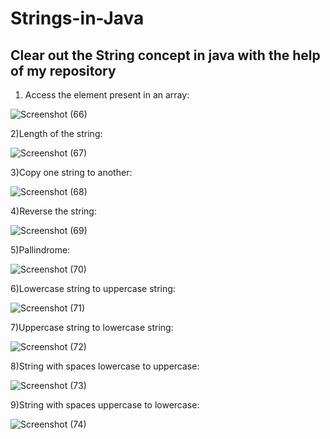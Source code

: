 # Strings-in-Java
Clear out the String concept in java with the help of my repository
----------------------------------------------------------------------------------------------------------------------------------------------------------------
1) Access the element present in an array:

![Screenshot (66)](https://user-images.githubusercontent.com/107561275/222918640-0b8862df-b160-42aa-92cd-fcb644391f0f.png)

2)Length of the string:

![Screenshot (67)](https://user-images.githubusercontent.com/107561275/222920646-569d38f7-aad8-486d-a8dd-9255b2430dfd.png)

3)Copy one string to another:

![Screenshot (68)](https://user-images.githubusercontent.com/107561275/222921868-590cdb8f-463f-44a3-a96b-6c5b2b6feb5d.png)

4)Reverse the string:

![Screenshot (69)](https://user-images.githubusercontent.com/107561275/222922603-ea266823-55ea-47b2-9ed5-2d944299ad09.png)

5)Pallindrome:

![Screenshot (70)](https://user-images.githubusercontent.com/107561275/222923860-797ef47e-9b3b-43f9-a23c-dd462c97bd5c.png)

6)Lowercase string to uppercase string:

![Screenshot (71)](https://user-images.githubusercontent.com/107561275/222944646-db8bc7a1-380e-4583-bd97-d1c4bef2c14a.png)

7)Uppercase string to lowercase string:

![Screenshot (72)](https://user-images.githubusercontent.com/107561275/222944884-e378ed61-2a62-45b8-a6f9-44f01cee0481.png)

8)String with spaces lowercase to uppercase:

![Screenshot (73)](https://user-images.githubusercontent.com/107561275/222946130-c18c8d49-baaf-4515-a976-3a111ebf3b6b.png)

9)String with spaces uppercase to lowercase:

![Screenshot (74)](https://user-images.githubusercontent.com/107561275/222946295-c505bdf9-4c22-4164-af0c-0d8c6fb82fd6.png)

